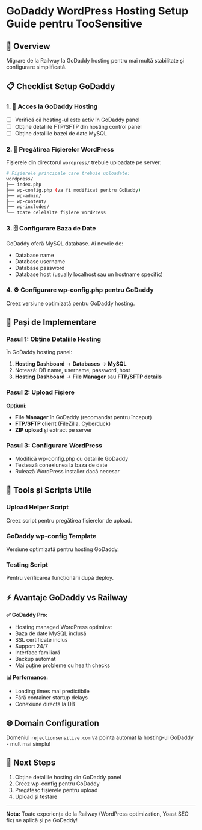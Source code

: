 # GoDaddy WordPress Hosting Setup Guide pentru TooSensitive

## 🎯 Overview
Migrare de la Railway la GoDaddy hosting pentru mai multă stabilitate și configurare simplificată.

## 📋 Checklist Setup GoDaddy

### 1. 🔐 Acces la GoDaddy Hosting
- [ ] Verifică că hosting-ul este activ în GoDaddy panel
- [ ] Obține detaliile FTP/SFTP din hosting control panel
- [ ] Obține detaliile bazei de date MySQL

### 2. 📁 Pregătirea Fișierelor WordPress
Fișierele din directorul `wordpress/` trebuie uploadate pe server:

```bash
# Fișierele principale care trebuie uploadate:
wordpress/
├── index.php
├── wp-config.php (va fi modificat pentru GoDaddy)
├── wp-admin/
├── wp-content/
├── wp-includes/
└── toate celelalte fișiere WordPress
```

### 3. 🗄️ Configurare Baza de Date
GoDaddy oferă MySQL database. Ai nevoie de:
- Database name
- Database username  
- Database password
- Database host (usually localhost sau un hostname specific)

### 4. ⚙️ Configurare wp-config.php pentru GoDaddy
Creez versiune optimizată pentru GoDaddy hosting.

## 🚀 Pași de Implementare

### Pasul 1: Obține Detaliile Hosting
În GoDaddy hosting panel:
1. **Hosting Dashboard** → **Databases** → **MySQL** 
2. Notează: DB name, username, password, host
3. **Hosting Dashboard** → **File Manager** sau **FTP/SFTP details**

### Pasul 2: Upload Fișiere
**Opțiuni:**
- **File Manager** în GoDaddy (recomandat pentru început)
- **FTP/SFTP client** (FileZilla, Cyberduck)
- **ZIP upload** și extract pe server

### Pasul 3: Configurare WordPress
- Modifică wp-config.php cu detaliile GoDaddy
- Testează conexiunea la baza de date
- Rulează WordPress installer dacă necesar

## 🔧 Tools și Scripts Utile

### Upload Helper Script
Creez script pentru pregătirea fișierelor de upload.

### GoDaddy wp-config Template  
Versiune optimizată pentru hosting GoDaddy.

### Testing Script
Pentru verificarea funcționării după deploy.

## ⚡ Avantaje GoDaddy vs Railway

**✅ GoDaddy Pro:**
- Hosting managed WordPress optimizat
- Baza de date MySQL inclusă
- SSL certificate inclus
- Support 24/7
- Interface familiară
- Backup automat
- Mai puține probleme cu health checks

**📊 Performance:**
- Loading times mai predictibile
- Fără container startup delays
- Conexiune directă la DB

## 🌐 Domain Configuration
Domeniul `rejectionsensitive.com` va pointa automat la hosting-ul GoDaddy - mult mai simplu!

## 📝 Next Steps
1. Obține detaliile hosting din GoDaddy panel
2. Creez wp-config pentru GoDaddy
3. Pregătesc fișierele pentru upload
4. Upload și testare

---
**Nota:** Toate experien​ța de la Railway (WordPress optimization, Yoast SEO fix) se aplică și pe GoDaddy!